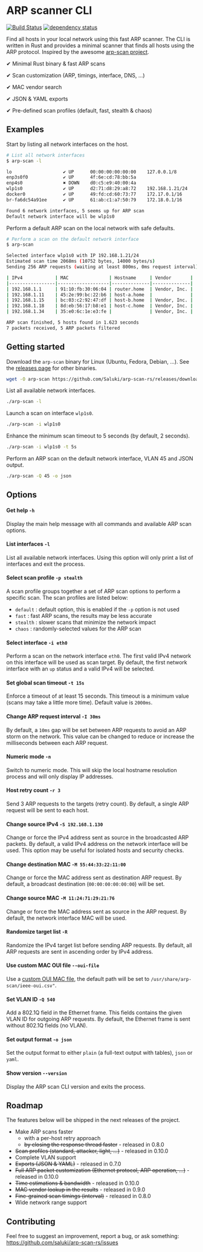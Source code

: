 # ARP scanner CLI

[![Build Status](https://saluki.semaphoreci.com/badges/arp-scan-rs/branches/master.svg?style=shields)](https://saluki.semaphoreci.com/projects/arp-scan-rs)
[![dependency status](https://deps.rs/repo/github/Saluki/arp-scan-rs/status.svg)](https://deps.rs/repo/github/Saluki/arp-scan-rs)

Find all hosts in your local network using this fast ARP scanner. The CLI is written in Rust and provides a minimal scanner that finds all hosts using the ARP protocol. Inspired by the awesome [arp-scan project](https://github.com/royhills/arp-scan).

✔ Minimal Rust binary & fast ARP scans

✔ Scan customization (ARP, timings, interface, DNS, ...)

✔ MAC vendor search

✔ JSON & YAML exports

✔ Pre-defined scan profiles (default, fast, stealth & chaos)

## Examples

Start by listing all network interfaces on the host.

```bash
# List all network interfaces
$ arp-scan -l

lo                   ✔ UP      00:00:00:00:00:00    127.0.0.1/8
enp3s0f0             ✔ UP      4f:6e:cd:78:bb:5a    
enp4s0               ✖ DOWN    d0:c5:e9:40:00:4a    
wlp1s0               ✔ UP      d2:71:d8:29:a8:72    192.168.1.21/24
docker0              ✔ UP      49:fd:cd:60:73:77    172.17.0.1/16
br-fa6dc54a91ee      ✔ UP      61:ab:c1:a7:50:79    172.18.0.1/16

Found 6 network interfaces, 5 seems up for ARP scan
Default network interface will be wlp1s0

```

Perform a default ARP scan on the local network with safe defaults.

```bash
# Perform a scan on the default network interface
$ arp-scan

Selected interface wlp1s0 with IP 192.168.1.21/24
Estimated scan time 2068ms (10752 bytes, 14000 bytes/s)
Sending 256 ARP requests (waiting at least 800ms, 0ms request interval)

| IPv4            | MAC               | Hostname     | Vendor       |
|-----------------|-------------------|--------------|--------------|
| 192.168.1.1     | 91:10:fb:30:06:04 | router.home  | Vendor, Inc. |
| 192.168.1.11    | 45:2e:99:bc:22:b6 | host-a.home  |              |
| 192.168.1.15    | bc:03:c2:92:47:df | host-b.home  | Vendor, Inc. |
| 192.168.1.18    | 8d:eb:56:17:b8:e1 | host-c.home  | Vendor, Inc. |
| 192.168.1.34    | 35:e0:6c:1e:e3:fe |              | Vendor, Inc. |

ARP scan finished, 5 hosts found in 1.623 seconds
7 packets received, 5 ARP packets filtered

```

## Getting started

Download the `arp-scan` binary for Linux (Ubuntu, Fedora, Debian, ...). See the [releases page](https://github.com/Saluki/arp-scan-rs/releases) for other binaries.

```bash
wget -O arp-scan https://github.com/Saluki/arp-scan-rs/releases/download/v0.10.0/arp-scan-v0.10.0-x86_64-unknown-linux-musl && chmod +x ./arp-scan
```

List all available network interfaces.

```bash
./arp-scan -l
```

Launch a scan on interface `wlp1s0`.

```bash
./arp-scan -i wlp1s0
```

Enhance the minimum scan timeout to 5 seconds (by default, 2 seconds).

```bash
./arp-scan -i wlp1s0 -t 5s
```

Perform an ARP scan on the default network interface, VLAN 45 and JSON output.

```bash
./arp-scan -Q 45 -o json
```

## Options

#### Get help `-h`

Display the main help message with all commands and available ARP scan options.

#### List interfaces `-l`

List all available network interfaces. Using this option will only print a list of interfaces and exit the process.

#### Select scan profile `-p stealth`

A scan profile groups together a set of ARP scan options to perform a specific scan. The scan profiles are listed below:

- `default` : default option, this is enabled if the `-p` option is not used
- `fast` : fast ARP scans, the results may be less accurate
- `stealth` : slower scans that minimize the network impact
- `chaos` : randomly-selected values for the ARP scan

#### Select interface `-i eth0`

Perform a scan on the network interface `eth0`. The first valid IPv4 network on this interface will be used as scan target. By default, the first network interface with an `up` status and a valid IPv4 will be selected.

#### Set global scan timeout `-t 15s`

Enforce a timeout of at least 15 seconds. This timeout is a minimum value (scans may take a little more time). Default value is `2000ms`.

#### Change ARP request interval `-I 30ms`

By default, a `10ms` gap will be set between ARP requests to avoid an ARP storm on the network. This value can be changed to reduce or increase the milliseconds between each ARP request.

#### Numeric mode `-n`

Switch to numeric mode. This will skip the local hostname resolution process and will only display IP addresses.

#### Host retry count `-r 3`

Send 3 ARP requests to the targets (retry count). By default, a single ARP request will be sent to each host.

#### Change source IPv4 `-S 192.168.1.130`

Change or force the IPv4 address sent as source in the broadcasted ARP packets. By default, a valid IPv4 address on the network interface will be used. This option may be useful for isolated hosts and security checks.

#### Change destination MAC `-M 55:44:33:22:11:00`

Change or force the MAC address sent as destination ARP request. By default, a broadcast destination (`00:00:00:00:00:00`) will be set.

#### Change source MAC `-M 11:24:71:29:21:76`

Change or force the MAC address sent as source in the ARP request. By default, the network interface MAC will be used.

#### Randomize target list `-R`

Randomize the IPv4 target list before sending ARP requests. By default, all ARP requests are sent in ascending order by IPv4 address.

#### Use custom MAC OUI file `--oui-file`

Use a [custom OUI MAC file](http://standards-oui.ieee.org/oui/oui.csv), the default path will be set to `/usr/share/arp-scan/ieee-oui.csv"`.

#### Set VLAN ID `-Q 540`

Add a 802.1Q field in the Ethernet frame. This fields contains the given VLAN ID for outgoing ARP requests. By default, the Ethernet frame is sent without 802.1Q fields (no VLAN).

#### Set output format `-o json`

Set the output format to either `plain` (a full-text output with tables), `json` or `yaml`.

#### Show version `--version`

Display the ARP scan CLI version and exits the process.

## Roadmap

The features below will be shipped in the next releases of the project.

- Make ARP scans faster
    - with a per-host retry approach
    - ~~by closing the response thread faster~~  - released in 0.8.0
- ~~Scan profiles (standard, attacker, light, ...)~~ - released in 0.10.0
- Complete VLAN support
- ~~Exports (JSON & YAML)~~ - released in 0.7.0
- ~~Full ARP packet customization (Ethernet protocol, ARP operation, ...)~~ - released in 0.10.0
- ~~Time estimations & bandwidth~~ - released in 0.10.0
- ~~MAC vendor lookup in the results~~ - released in 0.9.0
- ~~Fine-grained scan timings (interval)~~ - released in 0.8.0
- Wide network range support

## Contributing

Feel free to suggest an improvement, report a bug, or ask something: https://github.com/saluki/arp-scan-rs/issues
